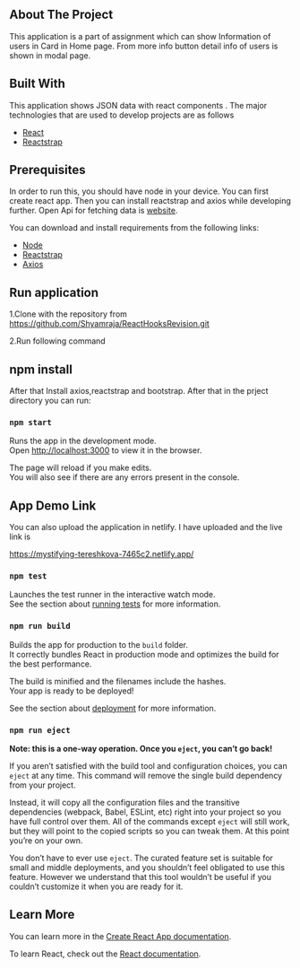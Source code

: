 <!--
*** Thanks for checking out this README Template. This template is for user guidance and detail about this project
-->
<!-- ABOUT THE PROJECT -->

## About The Project


This application is a part of assignment which can show Information of users in Card in Home page. From more info button detail info of users is shown in modal page.
## Built With

This application shows JSON data with react components . The major technologies that are used to develop projects are as follows

-  [React](https://reactjs.org/)
-  [Reactstrap](https://reactstrap.github.io/)



## Prerequisites

In order to run this, you should have node in your device. You can first create react app. Then you can install reactstrap and axios while developing further. Open Api for fetching data is [website](https://jsonplaceholder.typicode.com/users).

You can download and install requirements from the following links:

- [Node](https://nodejs.org/en/)
- [Reactstrap](https://reactstrap.github.io/)
- [Axios](https://www.npmjs.com/package/axios)

## Run application

 1.Clone with the repository from https://github.com/Shyamraja/ReactHooksRevision.git

 2.Run following command 

 ## npm install

After that Install axios,reactstrap and bootstrap. After that in the prject directory you can run:

### `npm start`

Runs the app in the development mode.\
Open [http://localhost:3000](http://localhost:3000) to view it in the browser.

The page will reload if you make edits.\
You will also see if there are any errors present in the console.


## App Demo Link

You can also upload the application in netlify. I have uploaded and the live link is

https://mystifying-tereshkova-7465c2.netlify.app/


### `npm test`

Launches the test runner in the interactive watch mode.\
See the section about [running tests](https://facebook.github.io/create-react-app/docs/running-tests) for more information.

### `npm run build`

Builds the app for production to the `build` folder.\
It correctly bundles React in production mode and optimizes the build for the best performance.

The build is minified and the filenames include the hashes.\
Your app is ready to be deployed!

See the section about [deployment](https://facebook.github.io/create-react-app/docs/deployment) for more information.

### `npm run eject`

**Note: this is a one-way operation. Once you `eject`, you can’t go back!**

If you aren’t satisfied with the build tool and configuration choices, you can `eject` at any time. This command will remove the single build dependency from your project.

Instead, it will copy all the configuration files and the transitive dependencies (webpack, Babel, ESLint, etc) right into your project so you have full control over them. All of the commands except `eject` will still work, but they will point to the copied scripts so you can tweak them. At this point you’re on your own.

You don’t have to ever use `eject`. The curated feature set is suitable for small and middle deployments, and you shouldn’t feel obligated to use this feature. However we understand that this tool wouldn’t be useful if you couldn’t customize it when you are ready for it.

## Learn More

You can learn more in the [Create React App documentation](https://facebook.github.io/create-react-app/docs/getting-started).

To learn React, check out the [React documentation](https://reactjs.org/).

